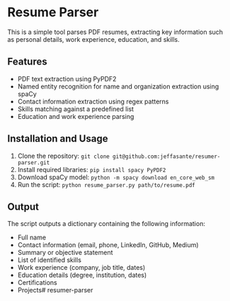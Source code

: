 # Resume Parser

This is a simple tool parses PDF resumes, extracting key information such as personal details, work experience, education, and skills.

## Features

* PDF text extraction using PyPDF2
* Named entity recognition for name and organization extraction using spaCy
* Contact information extraction using regex patterns
* Skills matching against a predefined list
* Education and work experience parsing

## Installation and Usage

1. Clone the repository: `git clone git@github.com:jeffasante/resumer-parser.git`
2. Install required libraries: `pip install spacy PyPDF2`
2. Download spaCy model: `python -m spacy download en_core_web_sm`
3. Run the script: `python resume_parser.py path/to/resume.pdf`

## Output

The script outputs a dictionary containing the following information:

* Full name
* Contact information (email, phone, LinkedIn, GitHub, Medium)
* Summary or objective statement
* List of identified skills
* Work experience (company, job title, dates)
* Education details (degree, institution, dates)
* Certifications
* Projects# resumer-parser




